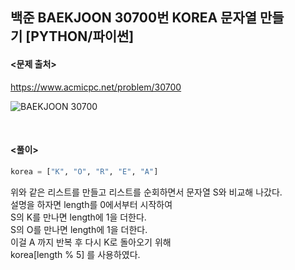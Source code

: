 ## 백준 BAEKJOON 30700번 KOREA 문자열 만들기 [PYTHON/파이썬]

#### <문제 출처><br>
https://www.acmicpc.net/problem/30700

![BAEKJOON 30700](https://blog.kakaocdn.net/dn/CvZv7/btsBl5w4Pae/eIcGItjHVMKv6CJ8eQmu00/img.png)

<br>

#### <풀이><br>

```python
korea = ["K", "O", "R", "E", "A"]
```
위와 같은 리스트를 만들고 리스트를 순회하면서 문자열 S와 비교해 나갔다.  
설명을 하자면 length를 0에서부터 시작하여  
S의 K를 만나면 length에 1을 더한다.  
S의 O를 만나면 length에 1을 더한다.  
이걸 A 까지 반복 후 다시 K로 돌아오기 위해  
korea[length % 5] 를 사용하였다.  